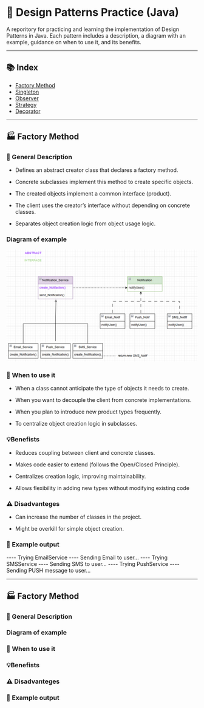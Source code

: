 # 🧩 Design Patterns Practice (Java)

A reporitory for practicing and learning the implementation of Design Patterns in Java. 
Each pattern includes a description, a diagram with an example, guidance on when to use it, and its benefits.

---

## 📚 Index

- [Factory Method](#factory-method)
- [Singleton](#singleton)
- [Observer](#observer)
- [Strategy](#strategy)
- [Decorator](#decorator)

---

## 🏭 Factory Method

### 🧠 General Description

- Defines an abstract creator class that declares a factory method.

- Concrete subclasses implement this method to create specific objects.

- The created objects implement a common interface (product).

- The client uses the creator’s interface without depending on concrete classes.

- Separates object creation logic from object usage logic.


### Diagram of example

![Factory_Mehtof](Images/factory_method.png)


### 🚀 When to use it

- When a class cannot anticipate the type of objects it needs to create.

- When you want to decouple the client from concrete implementations.

- When you plan to introduce new product types frequently.

- To centralize object creation logic in subclasses.

### 💡Benefists

- Reduces coupling between client and concrete classes.

- Makes code easier to extend (follows the Open/Closed Principle).

- Centralizes creation logic, improving maintainability.

- Allows flexibility in adding new types without modifying existing code

### ⚠️ Disadvanteges 

- Can increase the number of classes in the project.

- Might be overkill for simple object creation.

### 🧪 Example output

---- Trying EmailService ----
Sending Email to user...
---- Trying SMSService ----
Sending SMS to user...
---- Trying PushService ----
Sending PUSH message  to user...

---


## 🏭 Factory Method

### 🧠 General Description


### Diagram of example


### 🚀 When to use it

### 💡Benefists

### ⚠️ Disadvanteges 

### 🧪 Example output
